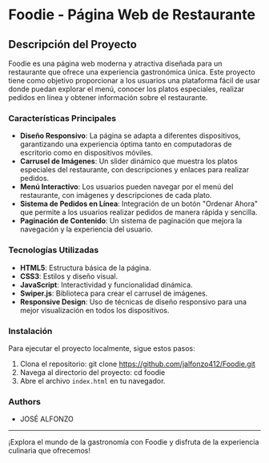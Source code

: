 # Foodie - Página Web de Restaurante

## Descripción del Proyecto

Foodie es una página web moderna y atractiva diseñada para un restaurante que ofrece una experiencia gastronómica única. Este proyecto tiene como objetivo proporcionar a los usuarios una plataforma fácil de usar donde puedan explorar el menú, conocer los platos especiales, realizar pedidos en línea y obtener información sobre el restaurante.

### Características Principales

- **Diseño Responsivo**: La página se adapta a diferentes dispositivos, garantizando una experiencia óptima tanto en computadoras de escritorio como en dispositivos móviles.
- **Carrusel de Imágenes**: Un slider dinámico que muestra los platos especiales del restaurante, con descripciones y enlaces para realizar pedidos.
- **Menú Interactivo**: Los usuarios pueden navegar por el menú del restaurante, con imágenes y descripciones de cada plato.
- **Sistema de Pedidos en Línea**: Integración de un botón "Ordenar Ahora" que permite a los usuarios realizar pedidos de manera rápida y sencilla.
- **Paginación de Contenido**: Un sistema de paginación que mejora la navegación y la experiencia del usuario.

### Tecnologías Utilizadas

- **HTML5**: Estructura básica de la página.
- **CSS3**: Estilos y diseño visual.
- **JavaScript**: Interactividad y funcionalidad dinámica.
- **Swiper.js**: Biblioteca para crear el carrusel de imágenes.
- **Responsive Design**: Uso de técnicas de diseño responsivo para una mejor visualización en todos los dispositivos.

### Instalación

Para ejecutar el proyecto localmente, sigue estos pasos:

1. Clona el repositorio:
git clone https://github.com/jalfonzo412/Foodie.git
2. Navega al directorio del proyecto:
cd foodie
3. Abre el archivo  `index.html`  en tu navegador.

### Authors

- JOSÉ ALFONZO

---

¡Explora el mundo de la gastronomía con Foodie y disfruta de la experiencia culinaria que ofrecemos!